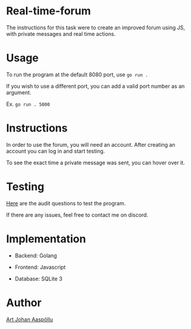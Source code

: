 # Real-time-forum

The instructions for this task were to create an improved forum using JS, with private messages and real time actions.

# Usage

To run the program at the default 8080 port, use `go run .`

If you wish to use a different port, you can add a valid port number as an argument.

Ex. `go run . 5000`

# Instructions

In order to use the forum, you will need an account. After creating an account you can log in and start testing.

To see the exact time a private message was sent, you can hover over it.

# Testing

[Here](https://github.com/01-edu/public/tree/master/subjects/real-time-forum/audit) are the audit questions to test the program.

If there are any issues, feel free to contact me on discord.

# Implementation

- Backend: Golang

- Frontend: Javascript

- Database: SQLite 3

# Author

[Art Johan Aaspõllu](https://01.kood.tech/git/aaaspoll)
